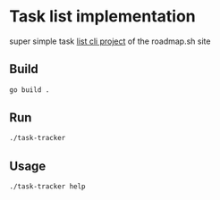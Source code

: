 # Task list implementation
super simple task [list cli project](https://roadmap.sh/projects/task-tracker) of the roadmap.sh site


## Build
```bash
go build .
```

## Run
```bash
./task-tracker
```

## Usage
```bash
./task-tracker help
```


